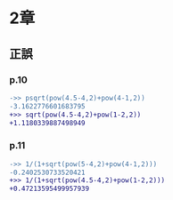 # 2章

## 正誤
### p.10

```diff
->> psqrt(pow(4.5-4,2)+pow(4-1,2))
-3.1622776601683795
+>> sqrt(pow(4.5-4,2)+pow(1-2,2))
+1.1180339887498949
```

### p.11
```diff
->> 1/(1+sqrt(pow(5-4,2)+pow(4-1,2)))
-0.2402530733520421
+>> 1/(1+sqrt(pow(4.5-4,2)+pow(1-2,2)))
+0.47213595499957939
```
